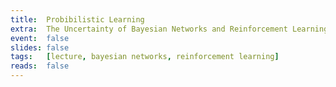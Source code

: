 ```yaml
---
title:  Probibilistic Learning
extra:  The Uncertainty of Bayesian Networks and Reinforcement Learning
event:  false
slides: false
tags:   [lecture, bayesian networks, reinforcement learning]
reads:  false
---
```


